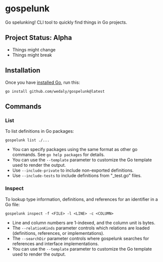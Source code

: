 gospelunk
=========

Go spelunking! CLI tool to quickly find things in Go projects.

Project Status: Alpha
---------------------

-	Things might change
-	Things might break

Installation
------------

Once you have [installed Go](https://go.dev/doc/install), run this:

```
go install github.com/wedaly/gospelunk@latest
```

Commands
--------

### List

To list definitions in Go packages:

```
gospelunk list ./...
```

-	You can specify packages using the same format as other go commands. See `go help packages` for details.
-	You can use the `--template` parameter to customize the Go template used to render the output.
-	Use `--include-private` to include non-exported definitions.
-	Use `--include-tests` to include definitions from "_test.go" files.

### Inspect

To lookup type information, definitions, and references for an identifier in a Go file:

```
gospelunk inspect -f <FILE> -l <LINE> -c <COLUMN>
```

-	Line and column numbers are 1-indexed, and the column unit is bytes.
-	The `--relationKinds` parameter controls which relations are loaded (definitions, references, or implementations).
-	The `--searchDir` parameter controls where gospelunk searches for references and interface implementations.
-	You can use the `--template` parameter to customize the Go template used to render the output.
